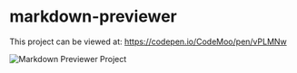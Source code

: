 # markdown-previewer

This project can be viewed at: https://codepen.io/CodeMoo/pen/vPLMNw

![Markdown Previewer Project](markdown-previewer/markdown_image.png)
